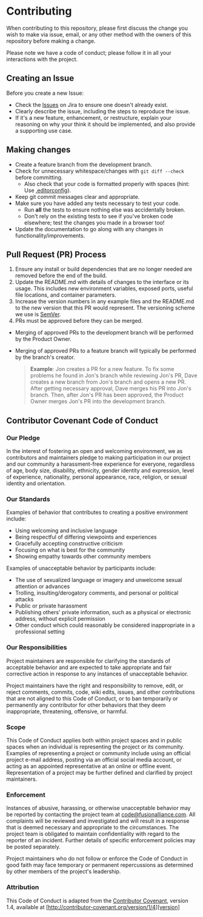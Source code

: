 # Contributing

When contributing to this repository, please first discuss the change you wish to make via issue, email, or any other method with the owners of this repository before making a change. 

Please note we have a code of conduct; please follow it in all your interactions with the project.

## Creating an Issue

Before you create a new Issue:

* Check the [Issues](https://jira.fusionalliance.com/browse/AUT) on Jira to ensure one doesn't already exist.
* Clearly describe the issue, including the steps to reproduce the issue.
* If it's a new feature, enhancement, or restructure, explain your reasoning on why your think it should be implemented, and also provide a supporting use case.

## Making changes

* Create a feature branch from the development branch.
* Check for unnecessary whitespace/changes with `git diff --check` before committing.
  * Also check that your code is formatted properly with spaces (hint: Use [.editorconfig](http://editorconfig.org/)).
* Keep git commit messages clear and appropriate.
* Make sure you have added any tests necessary to test your code.
  * Run __all__ the tests to ensure nothing else was accidentally broken.
  * Don't rely on the existing tests to see if you've broken code elsewhere; test the changes you made in a browser too!
* Update the documentation to go along with any changes in functionality/improvements.

## Pull Request (PR) Process

1. Ensure any install or build dependencies that are no longer needed are removed before the end of the build.
1. Update the README.md with details of changes to the interface or its usage. This includes new environment variables, exposed ports, useful file locations, and container parameters.
1. Increase the version numbers in any example files and the README.md to the new version that this PR would represent. The versioning scheme we use is [SemVer](http://semver.org/).
1. PRs must be approved before they can be merged.
  * Merging of approved PRs to the development branch will be performed by the Product Owner.
  * Merging of approved PRs to a feature branch will typically be performed by the branch's creator.

    > **Example**: Jon creates a PR for a new feature. To fix some problems he found in Jon's branch while reviewing Jon's PR, Dave creates a new branch from Jon's branch and opens a new PR. After getting necessary approval, Dave merges his PR into Jon's branch. Then, after Jon's PR has been approved, the Product Owner merges Jon's PR into the development branch.

## Contributor Covenant Code of Conduct

### Our Pledge

In the interest of fostering an open and welcoming environment, we as
contributors and maintainers pledge to making participation in our project and
our community a harassment-free experience for everyone, regardless of age, body
size, disability, ethnicity, gender identity and expression, level of experience,
nationality, personal appearance, race, religion, or sexual identity and
orientation.

### Our Standards

Examples of behavior that contributes to creating a positive environment
include:

* Using welcoming and inclusive language
* Being respectful of differing viewpoints and experiences
* Gracefully accepting constructive criticism
* Focusing on what is best for the community
* Showing empathy towards other community members

Examples of unacceptable behavior by participants include:

* The use of sexualized language or imagery and unwelcome sexual attention or
advances
* Trolling, insulting/derogatory comments, and personal or political attacks
* Public or private harassment
* Publishing others' private information, such as a physical or electronic
  address, without explicit permission
* Other conduct which could reasonably be considered inappropriate in a
  professional setting

### Our Responsibilities

Project maintainers are responsible for clarifying the standards of acceptable
behavior and are expected to take appropriate and fair corrective action in
response to any instances of unacceptable behavior.

Project maintainers have the right and responsibility to remove, edit, or
reject comments, commits, code, wiki edits, issues, and other contributions
that are not aligned to this Code of Conduct, or to ban temporarily or
permanently any contributor for other behaviors that they deem inappropriate,
threatening, offensive, or harmful.

### Scope

This Code of Conduct applies both within project spaces and in public spaces
when an individual is representing the project or its community. Examples of
representing a project or community include using an official project e-mail
address, posting via an official social media account, or acting as an appointed
representative at an online or offline event. Representation of a project may be
further defined and clarified by project maintainers.

### Enforcement

Instances of abusive, harassing, or otherwise unacceptable behavior may be
reported by contacting the project team at [code@fusionalliance.com](mailto:code@fusionalliance.com). All
complaints will be reviewed and investigated and will result in a response that
is deemed necessary and appropriate to the circumstances. The project team is
obligated to maintain confidentiality with regard to the reporter of an incident.
Further details of specific enforcement policies may be posted separately.

Project maintainers who do not follow or enforce the Code of Conduct in good
faith may face temporary or permanent repercussions as determined by other
members of the project's leadership.

### Attribution

This Code of Conduct is adapted from the [Contributor Covenant][homepage], version 1.4,
available at [http://contributor-covenant.org/version/1/4][version]

[homepage]: http://contributor-covenant.org
[version]: http://contributor-covenant.org/version/1/4/
